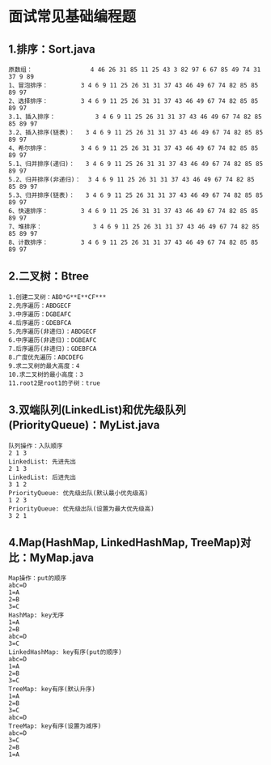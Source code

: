 # 面试常见基础编程题

## 1.排序：Sort.java

    原数组：				4 46 26 31 85 11 25 43 3 82 97 6 67 85 49 74 31 37 9 89
    1、冒泡排序：			3 4 6 9 11 25 26 31 31 37 43 46 49 67 74 82 85 85 89 97
    2、选择排序：			3 4 6 9 11 25 26 31 31 37 43 46 49 67 74 82 85 85 89 97
    3.1、插入排序：			3 4 6 9 11 25 26 31 31 37 43 46 49 67 74 82 85 85 89 97
    3.2、插入排序(链表)：	3 4 6 9 11 25 26 31 31 37 43 46 49 67 74 82 85 85 89 97 
    4、希尔排序：			3 4 6 9 11 25 26 31 31 37 43 46 49 67 74 82 85 85 89 97
    5.1、归并排序(递归)：	3 4 6 9 11 25 26 31 31 37 43 46 49 67 74 82 85 85 89 97
    5.2、归并排序(非递归)：	3 4 6 9 11 25 26 31 31 37 43 46 49 67 74 82 85 85 89 97
    5.3、归并排序(链表)：	3 4 6 9 11 25 26 31 31 37 43 46 49 67 74 82 85 85 89 97 
    6、快速排序：			3 4 6 9 11 25 26 31 31 37 43 46 49 67 74 82 85 85 89 97
    7、堆排序：				3 4 6 9 11 25 26 31 31 37 43 46 49 67 74 82 85 85 89 97
    8、计数排序：			3 4 6 9 11 25 26 31 31 37 43 46 49 67 74 82 85 85 89 97

## 2.二叉树：Btree

    1.创建二叉树：ABD*G**E**CF***
    2.先序遍历：ABDGECF
    3.中序遍历：DGBEAFC
    4.后序遍历：GDEBFCA
    5.先序遍历(非递归)：ABDGECF
    6.中序遍历(非递归)：DGBEAFC
    7.后序遍历(非递归)：GDEBFCA
    8.广度优先遍历：ABCDEFG
    9.求二叉树的最大高度：4
    10.求二叉树的最小高度：3
    11.root2是root1的子树：true
    
## 3.双端队列(LinkedList)和优先级队列(PriorityQueue)：MyList.java

    队列操作：入队顺序
    2 1 3 
    LinkedList: 先进先出
    2 1 3 
    LinkedList: 后进先出
    3 1 2 
    PriorityQueue: 优先级出队(默认最小优先级高)
    1 2 3 
    PriorityQueue: 优先级出队(设置为最大优先级高)
    3 2 1 

## 4.Map(HashMap, LinkedHashMap, TreeMap)对比：MyMap.java

    Map操作：put的顺序
    abc=D
    1=A
    2=B
    3=C
    HashMap: key无序
    1=A
    2=B
    abc=D
    3=C
    LinkedHashMap: key有序(put的顺序)
    abc=D
    1=A
    2=B
    3=C
    TreeMap: key有序(默认升序)
    1=A
    2=B
    3=C
    abc=D
    TreeMap: key有序(设置为减序)
    abc=D
    3=C
    2=B
    1=A